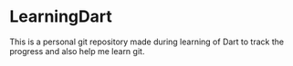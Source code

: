 # LearningDart
This is a personal git repository made during learning of Dart to track the progress and also help me learn git.

